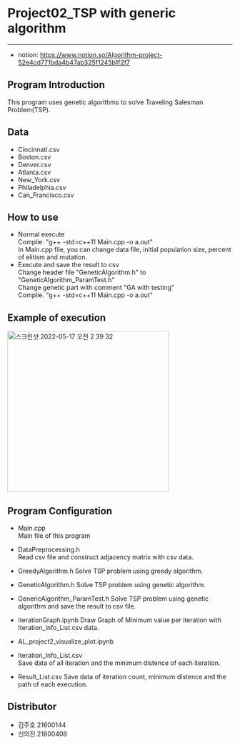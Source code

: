 # Project02_TSP with generic algorithm
-------------
* notion: https://www.notion.so/Algorithm-project-52e4cd771bda4b47ab325f1245b1f2f7


## Program Introduction
This program uses genetic algorithms to solve  Traveling Salesman Problem(TSP).    


## Data 
- Cincinnati.csv
- Boston.csv
- Denver.csv
- Atlanta.csv
- New_York.csv
- Philadelphia.csv
- Can_Francisco.csv  


## How to use
 * Normal execute    
 Complie. "g++ -std=c++11 Main.cpp -o a.out"    
 In Main.cpp file, you can change data file, initial population size, percent of elitism and mutation.    
 * Execute and save the result to csv    
 Change header file "GeneticAlgorithm.h" to "GeneticAlgorithm_ParamTest.h"    
 Change genetic part with comment "GA with testing"    
 Complie. "g++ -std=c++11 Main.cpp -o a.out"    
 

## Example of execution
<img width="361" alt="스크린샷 2022-05-17 오전 2 39 32" src="https://user-images.githubusercontent.com/49178058/168653737-9284f924-d2ed-4ff8-a52d-6a20f9c1530c.png">



## Program Configuration
 * Main.cpp   
 Main file of this program
 * DataPreprocessing.h   
 Read csv file and construct adjacency matrix with csv data. 
 * GreedyAlgorithm.h
 Solve TSP problem using greedy algorithm.
 * GeneticAlgorithm.h
 Solve TSP problem using genetic algorithm.
 * GenericAlgorithm_ParamTest.h
 Solve TSP problem using genetic algorithm and save the result to csv file.
 * IterationGraph.ipynb
 Draw Graph of Minimum value per iteration with Iteration_Info_List.csv data.
 * AL_project2_visualize_plot.ipynb  

 * Iteration_Info_List.csv   
 Save data of all iteration and the minimum distence of each iteration. 
 * Result_List.csv
 Save data of iteration count, minimum distence and the path of each execution.
 
 
 
## Distributor
* 김주호 21600144
* 신의진 21800408
